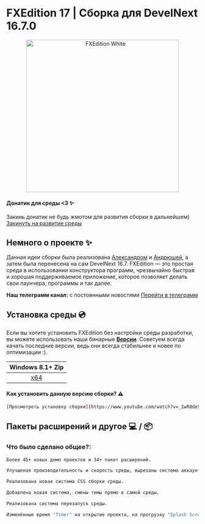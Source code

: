 # FXEdition 17 | Сборка для DevelNext 16.7.0 
<p align="center">
  <img alt="FXEdition White" src="https://github.com/deaglemeister/FXEdition/assets/82234313/09efd85b-bab6-4214-935d-5407f063353e"  width="400">

</p>

#### Донатик для среды <3 ✨
Закинь донатик не будь жмотом для развития сборки в дальнейшем) [Закинуть на развитие среды](https://www.donationalerts.com/r/fxedition)

## Немного о проекте ✨

Данная идеи сборки была реализована [Александром](https://vk.com/acid_vkmusic) и [Андрюшей](https://t.me/im_byte), а затем была перенесена на сам DevelNext 16.7.
FXEdition — это простая среда в использовании конструктора программ, чрезвычайно быстрая и хорошая поддерживаемое приложение, которое позволяет делать свои лаунчера, программы и так далее.

**Наш телеграмм канал:** с постоянными новостями [Перейти в телеграмм](https://t.me/fxedition17)
## Установка среды 💿
Если вы хотите установить FXEdition без настройки среды разработки, вы можете использовать наши бинарные [**Версии**](https://github.com/deaglemeister/FXEdition/releases).
Советуем всегда качать последние версии, ведь они всегда стабильнее и новее по оптимизации :).

| Windows 8.1+ Zip 
| :---: 
| [x64](https://github.com/deaglemeister/FXEdition/releases/) |  |


#### Как установить данную версию сборки? ⚠️
```sh
[Просмотреть установку сборки](https://www.youtube.com/watch?v=_IwR8deSkBo)
```


## Пакеты расширений и другое 💻 / 📦

### Что было сделано общее?:
```sh
Более 45+ новых демо проектов и 34+ пакет расширений.
```
```sh
Улучшеная производительность и скорость среды, вырезаны система аккаунтов и api.
```
```sh
Реализована новая система CSS сборки среды.
```
```sh
Добавлена новая система, смены темы прямо в самой среды.
```
```sh
Реализована система перезапуск среды.
```
```sh
Изменённые время "Timer" на открытие проекта, на прогрузку "Splash Screen".
```
